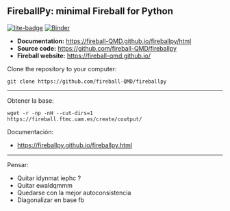## FireballPy: minimal Fireball for Python

[![lite-badge](https://jupyterlite.rtfd.io/en/latest/_static/badge.svg)](https://fireball-QMD.github.io/fireballpy/html/_static/lab)
[![Binder](https://mybinder.org/badge_logo.svg)](https://mybinder.org/v2/gh/fireball-QMD/fireballpy/HEAD?labpath=examples/fireballpy_skeleton.ipynb)

- **Documentation:** <https://fireball-QMD.github.io/fireballpy/html>
- **Source code:** <https://github.com/fireball-QMD/fireballpy>
- **Fireball website:** <https://fireball-qmd.github.io/>

Clone the repository to your computer:

    git clone https://github.com/fireball-QMD/fireballpy

------------------------

Obtener la base:

    wget -r -np -nH --cut-dirs=1  https://fireball.ftmc.uam.es/create/coutput/

Documentación:

- https://fireballpy.github.io/fireballpy.html

------------------------

Pensar:

-  Quitar idynmat iephc ?
-  Quitar ewaldqmmm 
-  Quedarse con la mejor autoconsistencia
-  Diagonalizar en base fb  

